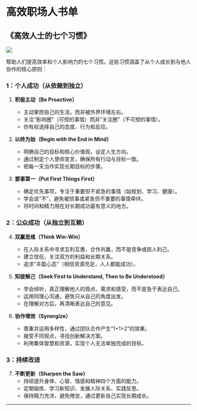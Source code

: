 # 高效职场人书单

## 《高效人士的七个习惯》

![](https://p.ipic.vip/2tyryo.png)

帮助人们提高效率和个人影响力的七个习惯。这些习惯涵盖了从个人成长到与他人协作的核心原则：

### **1：个人成功（从依赖到独立）**
1. **积极主动（Be Proactive）**  
   - 主动掌控自己的生活，而非被外界环境左右。  
   - 关注“影响圈”（可控的事情）而非“关注圈”（不可控的事情）。  
   - 你有权选择自己的态度、行为和反应。

2. **以终为始（Begin with the End in Mind）**  
   - 明确自己的目标和核心价值观，设定人生方向。  
   - 通过制定个人使命宣言，确保所有行动与目标一致。  
   - 把每一天当作实现长期目标的步骤。

3. **要事第一（Put First Things First）**  
   - 确定优先事项，专注于重要但不紧急的事情（如规划、学习、健康）。  
   - 学会说“不”，避免被琐事或紧急但不重要的事情牵绊。  
   - 将时间和精力用在对长期成功最有意义的地方。

### **2：公众成功（从独立到互赖）**
4. **双赢思维（Think Win-Win）**  
   - 在人际关系中寻求互利互惠，合作共赢，而不是竞争或损人利己。  
   - 建立信任，关注双方的利益和长期关系。  
   - 追求“丰盈心态”（相信资源充足，人人都能成功）。

5. **知彼解己（Seek First to Understand, Then to Be Understood）**  
   - 学会倾听，真正理解他人的观点、需求和感受，而不是急于表达自己。  
   - 运用同理心沟通，避免只从自己的角度出发。  
   - 在理解对方后，再清晰表达自己的意见。

6. **协作增效（Synergize）**  
   - 尊重并运用多样性，通过团队合作产生“1+1>2”的效果。  
   - 接受不同观点，寻找创新解决方案。  
   - 利用集体智慧和资源，实现个人无法单独完成的目标。

### **3：持续改进**
7. **不断更新（Sharpen the Saw）**  
   - 持续提升身体、心智、情感和精神四个方面的能力。  
   - 定期锻炼、学习新知识、发展人际关系、实践反思。  
   - 保持精力充沛，避免倦怠，通过更新自己实现长期成长。

---